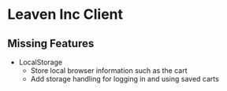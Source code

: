 # Leaven Inc Client

## Missing Features
* LocalStorage
    - Store local browser information such as the cart
    - Add storage handling for logging in and using saved carts
